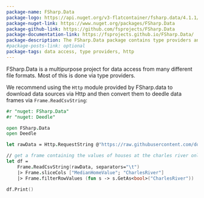 ```yaml
---
package-name: FSharp.Data
package-logo: https://api.nuget.org/v3-flatcontainer/fsharp.data/4.1.1/icon
package-nuget-link: https://www.nuget.org/packages/FSharp.Data
package-github-link: https://github.com/fsprojects/FSharp.Data
package-documentation-link: https://fsprojects.github.io/FSharp.Data/
package-description: The FSharp.Data package contains type providers and utilities to access common data formats (CSV, HTML, JSON and XML in your F# applications and scripts. It also contains  helpers for parsing CSV, HTML and JSON files and for sending HTTP requests.
#package-posts-link: optional
package-tags: data access, type providers, http
---
```


FSharp.Data is a multipurpose project for data access from many different file formats. Most of this is done via type providers.

We recommend using the `Http` module provided by FSharp.data to download data sources via Http and then convert them to deedle data frames via `Frame.ReadCsvString`:

```fsharp
#r "nuget: FSharp.Data"
#r "nuget: Deedle"

open FSharp.Data
open Deedle

let rawData = Http.RequestString @"https://raw.githubusercontent.com/dotnet/machinelearning/master/test/data/housing.txt"

// get a frame containing the values of houses at the charles river only
let df = 
    Frame.ReadCsvString(rawData, separators="\t")
    |> Frame.sliceCols ["MedianHomeValue"; "CharlesRiver"]
    |> Frame.filterRowValues (fun s -> s.GetAs<bool>("CharlesRiver"))

df.Print()
```

